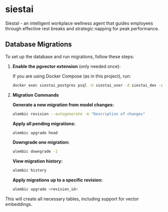 # siestai
SiestaI - an intelligent workplace wellness agent that guides employees through effective rest breaks and strategic napping for peak performance.

## Database Migrations

To set up the database and run migrations, follow these steps:

1. **Enable the pgvector extension** (only needed once):
   
   If you are using Docker Compose (as in this project), run:
   
   ```bash
   docker exec siestai_postgres psql -U siestai_user -d siestai_dev -c "CREATE EXTENSION IF NOT EXISTS vector;"
   ```

2. **Migration Commands**

   **Generate a new migration from model changes:**
   
   ```bash
   alembic revision --autogenerate -m "Description of changes"
   ```

   **Apply all pending migrations:**
   
   ```bash
   alembic upgrade head
   ```

   **Downgrade one migration:**

      ```bash
      alembic downgrade -1
      ```

   **View migration history:**
   
      ```bash
      alembic history
      ```

   **Apply migrations up to a specific revision:**
   
      ```bash
      alembic upgrade <revision_id>
      ```

This will create all necessary tables, including support for vector embeddings.

